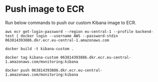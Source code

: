 # Push image to ECR
Run below commands to push our custom Kibana image to ECR.
```
aws ecr get-login-password --region eu-central-1 --profile backend-test | docker login --username AWS --password-stdin 063814393886.dkr.ecr.eu-central-1.amazonaws.com
```

```
docker build -t kibana-custom .
```

```
docker tag kibana-custom 063814393886.dkr.ecr.eu-central-1.amazonaws.com/monitoring:kibana
```

```
docker push 063814393886.dkr.ecr.eu-central-1.amazonaws.com/monitoring:kibana
```